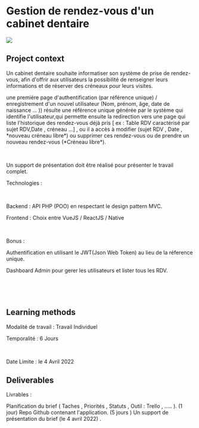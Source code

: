 # Gestion de rendez-vous d'un cabinet dentaire

<div style="display=flex;flex-diretion:row;justify-content: center; align-items: center" ><img src="https://simplonline.co/_next/image?url=https%3A%2F%2Fsimplonline-v3-prod.s3.eu-west-3.amazonaws.com%2Fmedia%2Fimage%2Fwebp%2F00de841a-5b45-4015-a15c-c671047e8fce.webp&w=1280&q=75"></img></div>

<div class="sc-7lcum6-0 edCusw"><h2 class="ekeyz-0 dPTSJD">Project context</h2><div><div><p class="ekeyz-0 jasXoh">Un cabinet dentaire souhaite informatiser son système de prise de rendez-vous, afin d'offrir aux utilisateurs la possibilité de renseigner leurs informations et de réserver des créneaux pour leurs visites.</p>
<p class="ekeyz-0 jasXoh">une premiére page d'authentification (par référence unique) / enregistrement d'un nouvel utilisateur (Nom, prénom, âge, date de naissance ... )) résulte une référence unique générée par le système qui identifie l'utilisateur,qui permette ensuite la redirection vers une page qui liste l'historique des rendez-vous déjà pris [ ex : Table RDV caractérisé par sujet RDV,Date , créneau ...] , ou il a accès à modifier (sujet RDV , Date , *nouveau créneau libre*) ou supprimer ces rendez-vous ou de prendre un nouveau rendez-vous (*Créneau libre*).</p>
<p class="ekeyz-0 jasXoh">​</p>
<p class="ekeyz-0 jasXoh">Un support de présentation doit être réalisé pour présenter le travail complet.</p>
<p class="ekeyz-0 jasXoh">Technologies :</p>
<p class="ekeyz-0 jasXoh">​</p>
<p class="ekeyz-0 jasXoh">Backend : API PHP (POO) en respectant le design pattern MVC.</p>
<p class="ekeyz-0 jasXoh">Frontend : Choix entre VueJS / ReactJS / Native</p>
<p class="ekeyz-0 jasXoh">​</p>
<p class="ekeyz-0 jasXoh">Bonus :</p>
<p class="ekeyz-0 jasXoh">Authentification en utilisant le JWT(Json Web Token) au lieu de la réference unique.</p>
<p class="ekeyz-0 jasXoh">Dashboard Admin pour gerer les utilisateurs et lister tous les RDV.</p>
<p class="ekeyz-0 jasXoh">​</p>
<p class="ekeyz-0 jasXoh">​</p>
</div></div></div>

<div class="sc-7lcum6-0 edCusw"><h2 class="ekeyz-0 dPTSJD">Learning methods</h2><div><div><p class="ekeyz-0 jasXoh">Modalité de travail : Travail Individuel</p>
<p class="ekeyz-0 jasXoh">Temporalité : 6 Jours</p>
<p class="ekeyz-0 jasXoh">​</p>
<p class="ekeyz-0 jasXoh">Date Limite : le 4 Avril 2022</p>
</div></div></div>

<div class="sc-7lcum6-0 edCusw"><h2 class="ekeyz-0 dPTSJD">Deliverables</h2><p class="ekeyz-0 jasXoh">Livrables :

Planification du brief ( Taches , Priorités , Statuts ,  Outil : Trello , ..... ). (1 jour)
Repo Github contenant l'application. (5 jours )
Un support de présentation du brief (le 4 avril 2022) .</p></div>